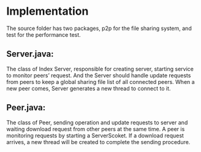 # Implementation
The source folder has two packages, p2p for the file sharing system, and test for the performance test. 

## Server.java: 
The class of Index Server, responsible for creating server, starting service to monitor peers’ request. And the Server should handle update requests from peers to keep a global sharing file list of all connected peers. When a new peer comes, Server generates a new thread to connect to it.
## Peer.java: 
The class of Peer, sending operation and update requests to server and waiting download request from other peers at the same time. A peer is monitoring requests by starting a ServerScoket. If a download request arrives, a new thread will be created to complete the sending procedure.

